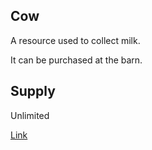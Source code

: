 ## Cow

A resource used to collect milk.

It can be purchased at the barn.

## Supply

Unlimited

[Link](https://docs.sunflower-land.com/player-guides/raising-animals)
